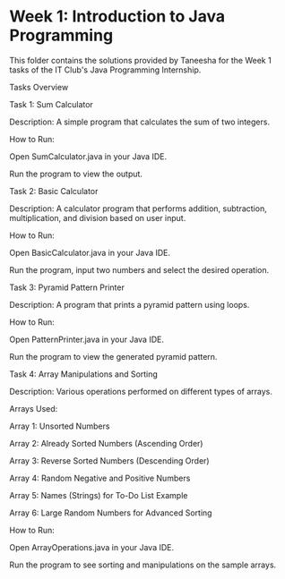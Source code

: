# Week 1: Introduction to Java Programming

This folder contains the solutions provided by Taneesha for the Week 1 tasks of the IT Club's Java Programming Internship.

Tasks Overview

Task 1: Sum Calculator

Description: A simple program that calculates the sum of two integers.

How to Run:

Open SumCalculator.java in your Java IDE.

Run the program to view the output.

Task 2: Basic Calculator

Description: A calculator program that performs addition, subtraction, multiplication, and division based on user input.

How to Run:

Open BasicCalculator.java in your Java IDE.

Run the program, input two numbers and select the desired operation.

Task 3: Pyramid Pattern Printer

Description: A program that prints a pyramid pattern using loops.

How to Run:

Open PatternPrinter.java in your Java IDE.

Run the program to view the generated pyramid pattern.

Task 4: Array Manipulations and Sorting

Description: Various operations performed on different types of arrays.

Arrays Used:

Array 1: Unsorted Numbers

Array 2: Already Sorted Numbers (Ascending Order)

Array 3: Reverse Sorted Numbers (Descending Order)

Array 4: Random Negative and Positive Numbers

Array 5: Names (Strings) for To-Do List Example

Array 6: Large Random Numbers for Advanced Sorting

How to Run:

Open ArrayOperations.java in your Java IDE.

Run the program to see sorting and manipulations on the sample arrays.
